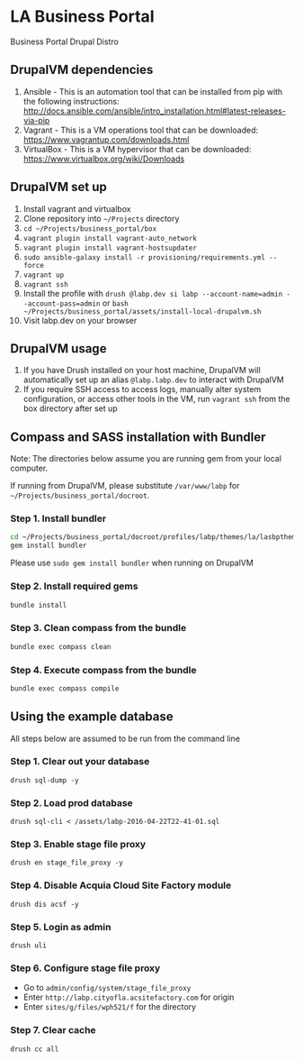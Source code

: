 # LA Business Portal
Business Portal Drupal Distro

## DrupalVM dependencies
1. Ansible - This is an automation tool that can be installed from pip with the following instructions: 
http://docs.ansible.com/ansible/intro_installation.html#latest-releases-via-pip 
1. Vagrant - This is a VM operations tool that can be downloaded: https://www.vagrantup.com/downloads.html
1. VirtualBox - This is a VM hypervisor that can be downloaded: https://www.virtualbox.org/wiki/Downloads


## DrupalVM set up

1. Install vagrant and virtualbox
1. Clone repository into `~/Projects` directory
1. `cd ~/Projects/business_portal/box`
1. `vagrant plugin install vagrant-auto_network`
1. `vagrant plugin install vagrant-hostsupdater`
1. `sudo ansible-galaxy install -r provisioning/requirements.yml --force`
1. `vagrant up`
1. `vagrant ssh`
1. Install the profile with `drush @labp.dev si labp --account-name=admin --account-pass=admin` or `bash ~/Projects/business_portal/assets/install-local-drupalvm.sh`
1. Visit labp.dev on your browser

## DrupalVM usage

1. If you have Drush installed on your host machine, DrupalVM will automatically set up an alias 
`@labp.labp.dev` to interact with DrupalVM
1. If you require SSH access to access logs, manually alter system configuration, or access other tools 
in the VM, run `vagrant ssh` from the box directory after set up

## Compass and SASS installation with Bundler

Note: The directories below assume you are running gem from your local computer. 

If running from DrupalVM, please substitute `/var/www/labp` for `~/Projects/business_portal/docroot`.

### Step 1. Install bundler
```bash
cd ~/Projects/business_portal/docroot/profiles/labp/themes/la/lasbptheme
gem install bundler
```
Please use `sudo gem install bundler` when running on DrupalVM

### Step 2. Install required gems
``` bash
bundle install
```

### Step 3. Clean compass from the bundle
``` bash
bundle exec compass clean
```

### Step 4. Execute compass from the bundle
``` bash
bundle exec compass compile
```

## Using the example database

All steps below are assumed to be run from the command line

### Step 1. Clear out your database
`drush sql-dump -y`

### Step 2. Load prod database
`drush sql-cli < /assets/labp-2016-04-22T22-41-01.sql`

### Step 3. Enable stage file proxy
`drush en stage_file_proxy -y`

### Step 4. Disable Acquia Cloud Site Factory module
`drush dis acsf -y`

### Step 5. Login as admin
`drush uli`

### Step 6. Configure stage file proxy
- Go to `admin/config/system/stage_file_proxy`  
- Enter `http://labp.cityofla.acsitefactory.com` for origin
- Enter `sites/g/files/wph521/f` for the directory

### Step 7. Clear cache
`drush cc all`